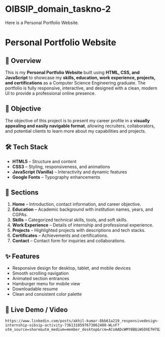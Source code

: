 # OIBSIP_domain_taskno-2
Here is a Personal Portfolio Website.

# Personal Portfolio Website

## 📌 Overview
This is my **Personal Portfolio Website** built using **HTML, CSS, and JavaScript** to showcase my **skills, education, work experience, projects, and certifications** as a Computer Science Engineering graduate. The portfolio is fully responsive, interactive, and designed with a clean, modern UI to provide a professional online presence.

## 🎯 Objective
The objective of this project is to present my career profile in a **visually appealing and easily navigable format**, allowing recruiters, collaborators, and potential clients to learn more about my capabilities and projects.

## 🛠️ Tech Stack
- **HTML5** – Structure and content
- **CSS3** – Styling, responsiveness, and animations
- **JavaScript (Vanilla)** – Interactivity and dynamic features
- **Google Fonts** – Typography enhancements

## 📂 Sections
1. **Home** – Introduction, contact information, and career objective.
2. **Education** – Academic background with institution names, years, and CGPAs.
3. **Skills** – Categorized technical skills, tools, and soft skills.
4. **Work Experience** – Details of internship and professional experience.
5. **Projects** – Highlighted projects with descriptions and tech stacks.
6. **Certificates** – Achievements and certifications.
7. **Contact** – Contact form for inquiries and collaborations.

## ✨ Features
- Responsive design for desktop, tablet, and mobile devices
- Smooth scrolling navigation
- Animated section entrances
- Hamburger menu for mobile view
- Downloadable resume
- Clean and consistent color palette

## 🚀 Live Demo / Video
    https://www.linkedin.com/posts/akhil-kumar-8bb61a219_responsivedesign-internship-oibsip-activity-7361318597673062400-WLnF?utm_source=share&utm_medium=member_desktop&rcm=ACoAADcWMY8BQiWSOXEfH7QZvkjrVlMHZkSn0gI
